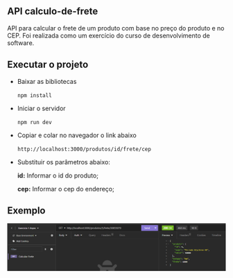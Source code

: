 ## API calculo-de-frete

API para calcular o frete de um produto com base no preço do produto e no CEP. Foi realizada como um exercício do curso de desenvolvimento de software.

## Executar o projeto

- Baixar as bibliotecas

    `npm install`

- Iniciar o servidor

    `npm run dev`

- Copiar e colar no navegador o link abaixo

    `http://localhost:3000/produtos/id/frete/cep`

- Substituir os parâmetros abaixo:

    **id:** Informar o id do produto;

    **cep:** Informar o cep do endereço;

## Exemplo

![](/src/imagens/img-exemplo.png)